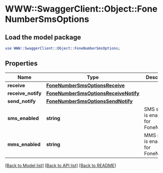 # WWW::SwaggerClient::Object::FoneNumberSmsOptions

## Load the model package
```perl
use WWW::SwaggerClient::Object::FoneNumberSmsOptions;
```

## Properties
Name | Type | Description | Notes
------------ | ------------- | ------------- | -------------
**receive** | [**FoneNumberSmsOptionsReceive**](FoneNumberSmsOptionsReceive.md) |  | [optional] 
**receive_notify** | [**FoneNumberSmsOptionsReceiveNotify**](FoneNumberSmsOptionsReceiveNotify.md) |  | [optional] 
**send_notify** | [**FoneNumberSmsOptionsSendNotify**](FoneNumberSmsOptionsSendNotify.md) |  | [optional] 
**sms_enabled** | **string** | SMS service is enabled for FoneNumber. | [optional] 
**mms_enabled** | **string** | MMS service is enabled for FoneNumber. | [optional] 

[[Back to Model list]](../README.md#documentation-for-models) [[Back to API list]](../README.md#documentation-for-api-endpoints) [[Back to README]](../README.md)


